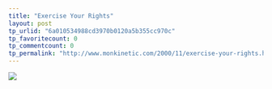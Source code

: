 ```yaml
---
title: "Exercise Your Rights"
layout: post
tp_urlid: "6a010534988cd3970b0120a5b355cc970c"
tp_favoritecount: 0
tp_commentcount: 0
tp_permalink: "http://www.monkinetic.com/2000/11/exercise-your-rights.html"
---
```

<img border="0" src="http://media.redmonk.net/images/i_voted.gif" />
